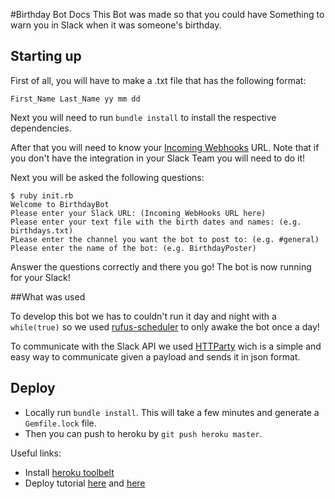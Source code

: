 #Birthday Bot Docs
This Bot was made so that you could have Something to warn you in Slack when it was someone's birthday.

## Starting up

First of all, you will have to make a .txt file that has the following format:

``` First_Name Last_Name yy mm dd ```

Next you will need to run ```bundle install``` to install the respective dependencies.

After that you will need to know your [Incoming Webhooks](https://api.slack.com/incoming-webhooks) URL. Note that if you don't have the integration in your Slack Team you will need to do it!

Next you will be asked the following questions:

```
$ ruby init.rb
Welcome to BirthdayBot
Please enter your Slack URL: (Incoming WebHooks URL here)
Please enter your text file with the birth dates and names: (e.g. birthdays.txt)
PLease enter the channel you want the bot to post to: (e.g. #general)
Please enter the name of the bot: (e.g. BirthdayPoster)

```

Answer the questions correctly and there you go! The bot is now running for your Slack!

##What was used

To develop this bot we has to couldn't run it day and night with a ```while(true)``` so we used [rufus-scheduler](https://github.com/jmettraux/rufus-scheduler) to only awake the bot once a day!

To communicate with the Slack API we used [HTTParty](https://github.com/jnunemaker/httparty) wich is a simple and easy way to communicate given a payload and sends it in json format.

## Deploy

- Locally run `bundle install`. This will take a few minutes and generate a `Gemfile.lock` file.
- Then you can push to heroku by `git push heroku master`.

Useful links:

- Install [heroku toolbelt](https://toolbelt.heroku.com/osx)
- Deploy tutorial [here](https://blog.heroku.com/archives/2016/3/9/how-to-deploy-your-slack-bots-to-heroku) and [here](http://blog.npmjs.org/post/128237577345/how-to-build-a-slackbot-deploy-an-app-to-heroku)

